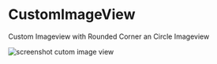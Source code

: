CustomImageView
===============

Custom Imageview with Rounded Corner an Circle Imageview

![screenshot cutom image view](https://github.com/SeptiyanAndika/CustomImageView/blob/master/Screenshot.png)
